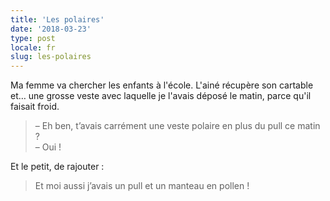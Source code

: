 ```yaml
---
title: 'Les polaires'
date: '2018-03-23'
type: post
locale: fr
slug: les-polaires
---
```


Ma femme va chercher les enfants à l'école. L'ainé récupère son cartable et… une grosse veste avec laquelle je l'avais déposé le matin, parce qu'il faisait froid.

<!-- more -->

> – Eh ben, t’avais carrément une veste polaire en plus du pull ce matin ?  
> – Oui !

Et le petit, de rajouter :

> Et moi aussi j’avais un pull et un manteau en pollen !
